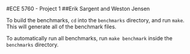 #ECE 5760 - Project 1
##Erik Sargent and Weston Jensen

To build the benchmarks, `cd` into the `benchmarks` directory, and run `make`. This will generate all of the benchmark files. 

To automatically run all benchmarks, run `make benchmark` inside the `benchmarks` directory.
